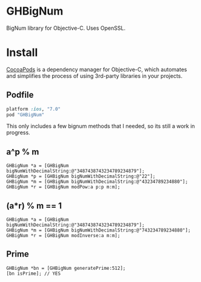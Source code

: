 GHBigNum
===========

BigNum library for Objective-C. Uses OpenSSL.

# Install

[CocoaPods](http://cocoapods.org) is a dependency manager for Objective-C, which automates and simplifies the process of using 3rd-party libraries in your projects.

## Podfile

```ruby
platform :ios, "7.0"
pod "GHBigNum"
```

This only includes a few bignum methods that I needed, so its still a work in progress.

## a^p % m

```objc
GHBigNum *a = [GHBigNum bigNumWithDecimalString:@"3487438743234789234879"];
GHBigNum *p = [GHBigNum bigNumWithDecimalString:@"22"];
GHBigNum *m = [GHBigNum bigNumWithDecimalString:@"43234789234880"];
GHBigNum *r = [GHBigNum modPow:a p:p m:m];
```

## (a*r) % m == 1

```objc
GHBigNum *a = [GHBigNum bigNumWithDecimalString:@"3487438743234789234879"];
GHBigNum *m = [GHBigNum bigNumWithDecimalString:@"743234789234880"];
GHBigNum *r = [GHBigNum modInverse:a m:m];
```


## Prime

```objc
GHBigNum *bn = [GHBigNum generatePrime:512];
[bn isPrime]; // YES
```


